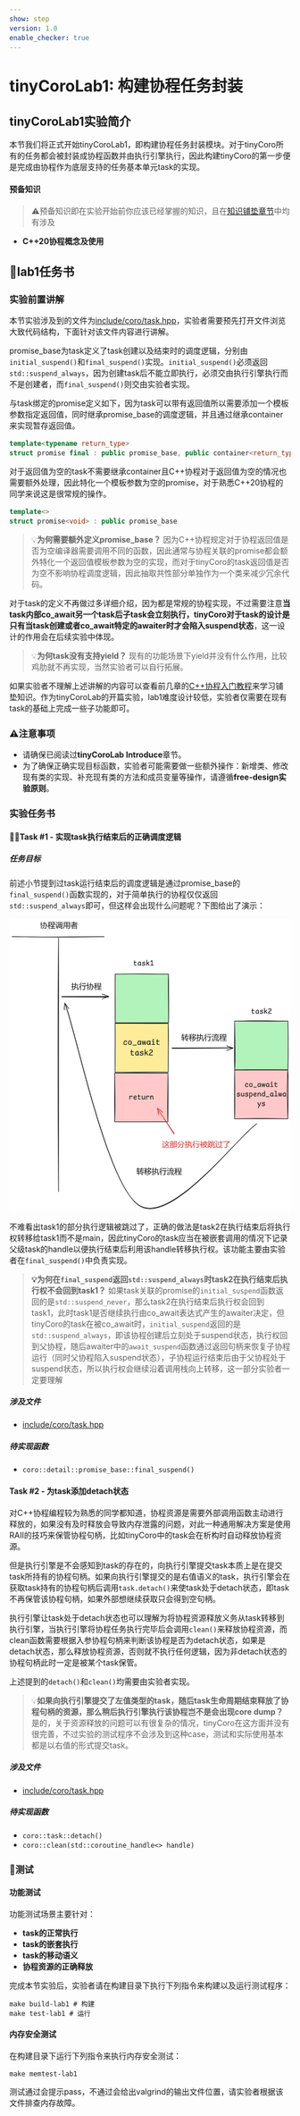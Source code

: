 ```yaml
---
show: step
version: 1.0
enable_checker: true
---
```

# tinyCoroLab1: 构建协程任务封装

## tinyCoroLab1实验简介

本节我们将正式开始tinyCoroLab1，即构建协程任务封装模块。对于tinyCoro所有的任务都会被封装成协程函数并由执行引擎执行，因此构建tinyCoro的第一步便是完成由协程作为底层支持的任务基本单元task的实现。

#### 预备知识

> ⚠️预备知识即在实验开始前你应该已经掌握的知识，且在[知识铺垫章节]()中均有涉及

- **C++20协程概念及使用**

## 📖lab1任务书

### 实验前置讲解

本节实验涉及到的文件为[include/coro/task.hpp](https://github.com/sakurs2/tinyCoroLab/blob/master/include/coro/task.hpp)，实验者需要预先打开文件浏览大致代码结构，下面针对该文件内容进行讲解。

promise_base为task定义了task创建以及结束时的调度逻辑，分别由`initial_suspend()`和`final_suspend()`实现。`initial_suspend()`必须返回`std::suspend_always`，因为创建task后不能立即执行，必须交由执行引擎执行而不是创建者，而`final_suspend()`则交由实验者实现。

与task绑定的promise定义如下，因为task可以带有返回值所以需要添加一个模板参数指定返回值，同时继承promise_base的调度逻辑，并且通过继承container来实现暂存返回值。

```cpp
template<typename return_type>
struct promise final : public promise_base, public container<return_type>
```

对于返回值为空的task不需要继承container且C++协程对于返回值为空的情况也需要额外处理，因此特化一个模板参数为空的promise，对于熟悉C++20协程的同学来说这是很常规的操作。

```cpp
template<>
struct promise<void> : public promise_base
```

> 💡**为何需要额外定义promise_base？**
> 因为C++协程规定对于协程返回值是否为空编译器需要调用不同的函数，因此通常与协程关联的promise都会额外特化一个返回值模板参数为空的实现，而对于tinyCoro的task返回值是否为空不影响协程调度逻辑，因此抽取共性部分单独作为一个类来减少冗余代码。

对于task的定义不再做过多详细介绍，因为都是常规的协程实现，不过需要注意**当task内部co_await另一个task后子task会立刻执行，tinyCoro对于task的设计是只有当task创建或者co_await特定的awaiter时才会陷入suspend状态**，这一设计的作用会在后续实验中体现。

> 💡**为何task没有支持yield？**
> 现有的功能场景下yield并没有什么作用，比较鸡肋就不再实现，当然实验者可以自行拓展。

如果实验者不理解上述讲解的内容可以查看前几章的[C++协程入门教程]()来学习铺垫知识。作为tinyCoroLab的开篇实验，lab1难度设计较低，实验者仅需要在现有task的基础上完成一些子功能即可。

### ⚠️注意事项

- 请确保已阅读过**tinyCoroLab Introduce**章节。
- 为了确保正确实现目标函数，实验者可能需要做一些额外操作：新增类、修改现有类的实现、补充现有类的方法和成员变量等操作，请遵循**free-design实验原则**。

### 实验任务书

#### 🧑‍💻Task #1 - 实现task执行结束后的正确调度逻辑

##### 任务目标

前述小节提到过task运行结束后的调度逻辑是通过promise_base的`final_suspend()`函数实现的，对于简单执行的协程仅仅返回`std::suspend_always`即可，但这样会出现什么问题呢？下图给出了演示：

![lab1_case1](./sources/lab1_case1.png)

不难看出task1的部分执行逻辑被跳过了，正确的做法是task2在执行结束后将执行权转移给task1而不是main，因此tinyCoro的task应当在被嵌套调用的情况下记录父级task的handle以便执行结束后利用该handle转移执行权。该功能主要由实验者在`final_suspend()`中负责实现。

> **💡为何在`final_suspend`返回`std::suspend_always`时task2在执行结束后执行权不会回到task1？**
> 如果task关联的promise的`initial_suspend`函数返回的是`std::suspend_never`，那么task2在执行结束后执行权会回到task1，此时task1是否继续执行由co_await表达式产生的awaiter决定，但tinyCoro的task在被co_await时，`initial_suspend`返回的是`std::suspend_always`，即该协程创建后立刻处于suspend状态，执行权回到父协程，随后awaiter中的`await_suspend`函数通过返回句柄来恢复子协程运行（同时父协程陷入suspend状态），子协程运行结束后由于父协程处于suspend状态，所以执行权会继续沿着调用栈向上转移，这一部分实验者一定要理解

##### 涉及文件

- [include/coro/task.hpp](https://github.com/sakurs2/tinyCoroLab/blob/master/include/coro/task.hpp)

##### 待实现函数

- `coro::detail::promise_base::final_suspend()`

#### Task #2 - 为task添加detach状态

对C++协程编程较为熟悉的同学都知道，协程资源是需要外部调用函数主动进行释放的，如果没有及时释放会导致内存泄露的问题，对此一种通用解决方案是使用RAII的技巧来保管协程句柄，比如tinyCoro中的task会在析构时自动释放协程资源。

但是执行引擎是不会感知到task的存在的，向执行引擎提交task本质上是在提交task所持有的协程句柄。如果向执行引擎提交的是右值语义的task，执行引擎会在获取task持有的协程句柄后调用`task.detach()`来使task处于detach状态，即task不再保管该协程句柄，如果外部想继续获取只会得到空句柄。

执行引擎让task处于detach状态也可以理解为将协程资源释放义务从task转移到执行引擎，当执行引擎将协程任务执行完毕后会调用`clean()`来释放协程资源，而clean函数需要根据入参协程句柄来判断该协程是否为detach状态，如果是detach状态，那么释放协程资源，否则就不执行任何逻辑，因为非detach状态的协程句柄此时一定是被某个task保管。

上述提到的`detach()`和`clean()`均需要由实验者实现。

> 💡**如果向执行引擎提交了左值类型的task，随后task生命周期结束释放了协程句柄的资源，那么稍后执行引擎执行该协程岂不是会出现core dump？**
> 是的，关于资源释放的问题可以有很复杂的情况，tinyCoro在这方面并没有很完善，不过实验的测试程序不会涉及到这种case，测试和实际使用基本都是以右值的形式提交task。

##### 涉及文件

- [include/coro/task.hpp](https://github.com/sakurs2/tinyCoroLab/blob/master/include/coro/task.hpp)

##### 待实现函数

- `coro::task::detach()`
- `coro::clean(std::coroutine_handle<> handle)`

### 🔖测试

#### 功能测试

功能测试场景主要针对：

- **task的正常执行**
- **task的嵌套执行**
- **task的移动语义**
- **协程资源的正确释放**

完成本节实验后，实验者请在构建目录下执行下列指令来构建以及运行测试程序：

```shell
make build-lab1 # 构建
make test-lab1 # 运行
```

#### 内存安全测试

在构建目录下运行下列指令来执行内存安全测试：

```shell
make memtest-lab1
```

测试通过会提示pass，不通过会给出valgrind的输出文件位置，请实验者根据该文件排查内存故障。
